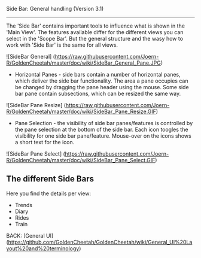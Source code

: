 Side Bar: General handling (Version 3.1)
***

The 'Side Bar' contains important tools to influence what is shown in the 'Main View'. The features available differ for the different views you can select in the 'Scope Bar'. But the general structure and the wasy how to work with 'Side Bar' is the same for all views.

![SideBar General] (https://raw.githubusercontent.com/Joern-R/GoldenCheetah/master/doc/wiki/SideBar_General_Pane.JPG)

* Horizontal Panes - side bars contain a number of horizontal panes, which deliver the side bar functionality. The area a pane occupies can be changed by dragging the pane header using the mouse. Some side bar pane contain subsections, which can be resized the same way.

![SideBar Pane Resize] (https://raw.githubusercontent.com/Joern-R/GoldenCheetah/master/doc/wiki/SideBar_Pane_Resize.GIF)

* Pane Selection - the visibility of side bar panes/features is controlled by the pane selection at the bottom of the side bar. Each icon toogles the visibility for one side bar pane/feature. Mouse-over on the icons shows a short text for the icon.

![SideBar Pane Select] (https://raw.githubusercontent.com/Joern-R/GoldenCheetah/master/doc/wiki/SideBar_Pane_Select.GIF)

## The different Side Bars

Here you find the details per view:
* Trends
* Diary
* Rides
* Train

BACK: [General UI] (https://github.com/GoldenCheetah/GoldenCheetah/wiki/General_UI%20Layout%20and%20terminology)

